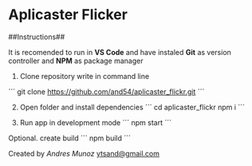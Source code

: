 # Aplicaster Flicker

##Instructions##

It is recomended to run in **VS Code** and have instaled **Git** as version controller and **NPM** as package manager

1. Clone repository
write in command line

´´´
git clone https://github.com/and54/aplicaster_flickr.git
´´´

2. Open folder and install dependencies
´´´
cd aplicaster_flickr
npm i
´´´

3. Run app in development mode
´´´
npm start
´´´

Optional. create build
´´´
npm build
´´´

Created by
*Andres Munoz*
ytsand@gmail.com

